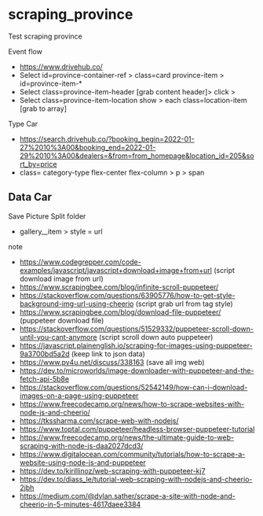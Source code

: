 # scraping_province
Test scraping province

Event flow
- https://www.drivehub.co/
- Select id=province-container-ref > class=card province-item > id=province-item-*
- Select class=province-item-header [grab content header]> click > 
- Select class=province-item-location show > each class=location-item [grab to array]

Type Car
- https://search.drivehub.co/?booking_begin=2022-01-27%2010%3A00&booking_end=2022-01-29%2010%3A00&dealers=&from=from_homepage&location_id=205&sort_by=price
- class= category-type flex-center flex-column > p > span

Data Car
- 

Save Picture Split folder
- gallery__item > style = url

note
- https://www.codegrepper.com/code-examples/javascript/javascript+download+image+from+url (script download image from url)
- https://www.scrapingbee.com/blog/infinite-scroll-puppeteer/ 
- https://stackoverflow.com/questions/63905776/how-to-get-style-background-img-url-using-cheerio (script grab url from tag style)
- https://www.scrapingbee.com/blog/download-file-puppeteer/ (puppeteer download file)
- https://stackoverflow.com/questions/51529332/puppeteer-scroll-down-until-you-cant-anymore (script scroll down auto puppeteer)
- https://javascript.plainenglish.io/scraping-for-images-using-puppeteer-9a3700bd5a2d (keep link to json data)
- https://www.py4u.net/discuss/338163 (save all img web)
- https://dev.to/microworlds/image-downloader-with-puppeteer-and-the-fetch-api-5b8e 
- https://stackoverflow.com/questions/52542149/how-can-i-download-images-on-a-page-using-puppeteer
- https://www.freecodecamp.org/news/how-to-scrape-websites-with-node-js-and-cheerio/
- https://tkssharma.com/scrape-web-with-nodejs/
- https://www.toptal.com/puppeteer/headless-browser-puppeteer-tutorial
- https://www.freecodecamp.org/news/the-ultimate-guide-to-web-scraping-with-node-js-daa2027dcd3/
- https://www.digitalocean.com/community/tutorials/how-to-scrape-a-website-using-node-js-and-puppeteer
- https://dev.to/kirillinoz/web-scraping-with-puppeteer-kj7
- https://dev.to/diass_le/tutorial-web-scraping-with-nodejs-and-cheerio-2jbh
- https://medium.com/@dylan.sather/scrape-a-site-with-node-and-cheerio-in-5-minutes-4617daee3384



